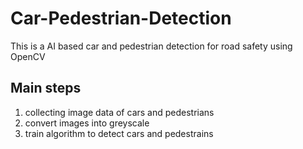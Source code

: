 # Car-Pedestrian-Detection

This is a AI based car and pedestrian detection for road safety using OpenCV

## Main steps

1. collecting image data of cars and pedestrians
2. convert images into greyscale
3. train algorithm to detect cars and pedestrains
